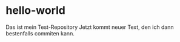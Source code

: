 # hello-world
Das ist mein Test-Repository
Jetzt kommt neuer Text, den ich dann bestenfalls commiten kann.

